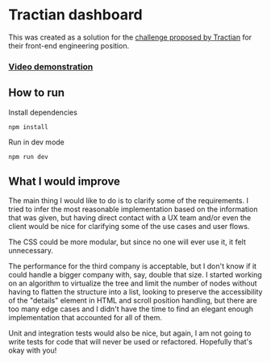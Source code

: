 # Tractian dashboard 
This was created as a solution for the [challenge proposed by Tractian](https://github.com/tractian/challenges/blob/main/front-end/README.md) for their front-end engineering position.

### [Video demonstration](https://www.youtube.com/embed/XRcbedv6eec?si=ACddTl1PgcBFoUkx)

## How to run
Install dependencies
```
npm install
```
Run in dev mode
```
npm run dev
```
## What I would improve
The main thing I would like to do is to clarify some of the requirements. I tried to infer the most reasonable implementation based on the information that was given, but having direct contact with a UX team and/or even the client would be nice for clarifying some of the use cases and user flows.

The CSS could be more modular, but since no one will ever use it, it felt unnecessary.

The performance for the third company is acceptable, but I don't know if it could handle a bigger company with, say, double that size. I started working on an algorithm to virtualize the tree and limit the number of nodes without having to flatten the structure into a list, looking to preserve the accessibility of the "details" element in HTML and scroll position handling, but there are too many edge cases and I didn't have the time to find an elegant enough implementation that accounted for all of them.

Unit and integration tests would also be nice, but again, I am not going to write tests for code that will never be used or refactored. Hopefully that's okay with you!
